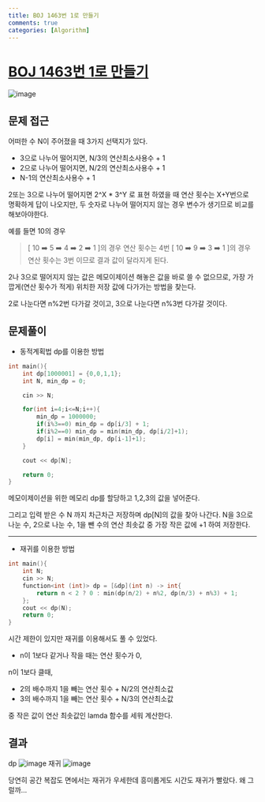 ```yaml
---
title: BOJ 1463번 1로 만들기
comments: true
categories: [Algorithm]
---
```


# [BOJ 1463번 1로 만들기](https://www.acmicpc.net/problem/1463)


<img src="https://i.ibb.co/swym6dB/image.png" alt="image" border="0">

문제 접근
---
어떠한 수 N이 주어졌을 때 3가지 선택지가 있다.
- 3으로 나누어 떨어지면, N/3의 연산최소사용수 + 1
- 2으로 나누어 떨어지면, N/2의 연산최소사용수 + 1
- N-1의 연산최소사용수 + 1

2또는 3으로 나누어 떨어지면 2^X * 3^Y 로 표현 하였을 때 연산 횟수는 X+Y번으로 명확하게 답이 나오지만,
두 숫자로 나누어 떨어지지 않는 경우 변수가 생기므로 비교를 해보아야한다.

예를 들면 10의 경우 
>[ 10 ➡️ 5 ➡️ 4 ➡️ 2 ➡️ 1 ]의 경우 연산 횟수는 4번
>[ 10 ➡️ 9 ➡️ 3 ➡️ 1 ]의 경우 연산 횟수는 3번
이므로 결과 값이 달라지게 된다.

2나 3으로 떨어지지 않는 값은 메모이제이션 해놓은 값을 바로 쓸 수 없으므로,
가장 가깝게(연산 횟수가 적게) 위치한 저장 값에 다가가는 방법을 찾는다.

2로 나눈다면 n%2번 다가갈 것이고, 3으로 나눈다면 n%3번 다가갈 것이다.

문제풀이
---
- 동적계획법 dp를 이용한 방법

```cpp
int main(){
    int dp[1000001] = {0,0,1,1};
    int N, min_dp = 0;

    cin >> N;

    for(int i=4;i<=N;i++){
        min_dp = 1000000;
        if(i%3==0) min_dp = dp[i/3] + 1;
        if(i%2==0) min_dp = min(min_dp, dp[i/2]+1);
        dp[i] = min(min_dp, dp[i-1]+1);
    }

    cout << dp[N];

    return 0;
}
```
메모이제이션을 위한 메모리 dp를 할당하고 1,2,3의 값을 넣어준다.

그리고 입력 받은 수 N 까지 차근차근 저장하며 dp[N]의 값을 찾아 나간다.
N을 3으로 나눈 수, 2으로 나눈 수, 1을 뺀 수의 연산 최솟값 중 가장 작은 값에 +1 하여 저장한다.

<hr>

- 재귀를 이용한 방법
```cpp
int main(){
    int N;
    cin >> N;
    function<int (int)> dp = [&dp](int n) -> int{ 
        return n < 2 ? 0 : min(dp(n/2) + n%2, dp(n/3) + n%3) + 1; 
    };
    cout << dp(N);
    return 0;
}
```

시간 제한이 있지만 재귀를 이용해서도 풀 수 있었다. 

- n이 1보다 같거나 작을 때는 연산 횟수가 0,

n이 1보다 클때,
- 2의 배수까지 1을 빼는 연산 횟수 + N/2의 연산최소값
- 3의 배수까지 1을 빼는 연산 횟수 + N/3의 연산최소값

중 작은 값이 연산 최솟값인 lamda 함수를 세워 계산한다.


결과
---
dp
<img src="https://i.ibb.co/mqVfgyf/image.png" alt="image" border="0">
재귀
<img src="https://i.ibb.co/PQKxw9D/image.png" alt="image" border="0">

당연히 공간 복잡도 면에서는 재귀가 우세한데 흥미롭게도 시간도 재귀가 빨랐다. 왜 그럴까...
